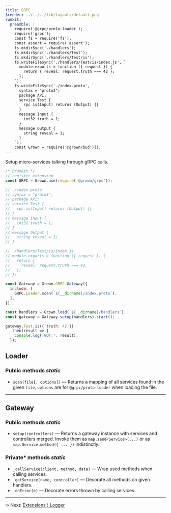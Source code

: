```yaml
---
title: GRPC
$render: ../../../lib/layouts/default.pug
runkit:
  preamble: |
    require('@grpc/proto-loader');
    require('grpc');
    const fs = require('fs');
    const assert = require('assert');
    fs.mkdirSync('./handlers');
    fs.mkdirSync('./handlers/Test');
    fs.mkdirSync('./handlers/Test/is');
    fs.writeFileSync('./handlers/Test/is/index.js', `
      module.exports = function ({ request }) {
        return { reveal: request.truth === 42 };
      };
    `);
    fs.writeFileSync('./index.proto', `
      syntax = "proto3";
      package API;
      service Test {
        rpc is(Input) returns (Output) {}
      }
      message Input {
        int32 truth = 1;
      }
      message Output {
        string reveal = 1;
      }
    `);
    const Grown = require('@grown/bud')();
---
```


Setup micro-services talking through gRPC calls.

```js
/* @runkit */
// register extension
const GRPC = Grown.use(require('@grown/grpc'));

// ./index.proto
// syntax = "proto3";
// package API;
// service Test {
//   rpc is(Input) returns (Output) {}
// }
// message Input {
//   int32 truth = 1;
// }
// message Output {
//   string reveal = 1;
// }

// ./handlers/Test/is/index.js
// module.exports = function ({ request }) {
//   return {
//     reveal: request.truth === 42,
//   };
// };

const Gateway = Grown.GRPC.Gateway({
  include: [
    GRPC.Loader.scan(`${__dirname}/index.proto`),
  ],
});

const handlers = Grown.load(`${__dirname}/handlers`);
const gateway = Gateway.setup(handlers).start();

gateway.Test.is({ truth: 42 })
  .then(result => {
    console.log('GOT:', result);
  });
```

## Loader

### Public methods <var>static</var>

- `scan(file[, options])` &mdash; Returns a mapping of all services found in the given `file`, `options` are for `@grpc/proto-loader` when loading the file.

---

## Gateway

### Public methods <var>static</var>

- `setup(controllers)` &mdash; Returns a gateway instance with services and controllers merged. Invoke them as `map.send<Service>(...)` or as `map.Service.method({ ... })` indistinctly.

### Private* methods <var>static</var>

- `_callService(client, method, data)` &mdash; Wrap used methods when calling services.
- `_getService(name, controller)` &mdash; Decorate all methods on given handlers.
- `_onError(e)` &mdash; Decorate errors thrown by calling services.

---

➯ Next: [Extensions &rangle; Logger](./docs/extensions/logger)
